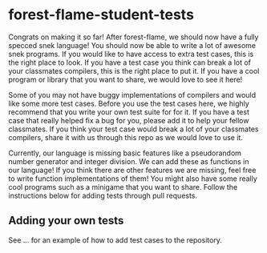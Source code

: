 # forest-flame-student-tests

Congrats on making it so far! After forest-flame, we should now have a fully specced snek language! You should now be able to write a lot of awesome snek programs. If you would like to have access to extra test cases, this is the right place to look. If you have a test case you think can break a lot of your classmates compilers, this is the right place to put it. If you have a cool program or library that you want to share, we would love to see it here!

Some of you may not have buggy implementations of compilers and would like some more test cases. Before you use the test cases here, we highly recommend that you write your own test suite for for it. If you have a test case that really helped fix a bug for you, please add it to help your fellow classmates. If you think your test case would break a lot of your classmates compilers, share it with us through this repo as we would love to use it.

Currently, our language is missing basic features like a pseudorandom number generator and integer division. We can add these as functions in our language! If you think there are other features we are missing, feel free to write function implementations of them! You might also have some really cool programs such as a minigame that you want to share. Follow the instructions below for adding tests through pull requests.

## Adding your own tests


See ... for an example of how to add test cases to the repository.

